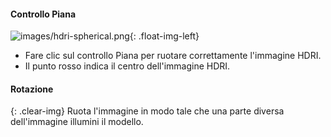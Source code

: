 
#### Controllo Piana

![images/hdri-spherical.png](images/hdri-spherical.png){: .float-img-left}

* Fare clic sul controllo Piana per ruotare correttamente l'immagine HDRI.
* Il punto rosso indica il centro dell'immagine HDRI.

#### Rotazione
{: .clear-img}
Ruota l'immagine in modo tale che una parte diversa dell'immagine illumini il modello.
